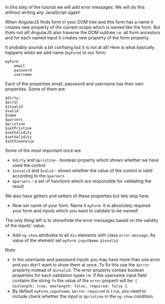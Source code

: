 In this step of the tutorial we will add error messages. We will do this without writing any JavaScript again!

When AngularJS finds form in your DOM tree and this form has a name it creates new property of the current scope which is named like the form. But thats not all! AngularJS also traverse the DOM subtree i.e. all form ancestors and for each named input it creates new property of the form property.

It probably sounds a bit confising but it is not at all! Here is what basically happens when we add name (`myForm`) to our form:

```
myForm
	email
	password
	username
```

Each of the properties email, password and username has their own properties. Some of them are:

```
$dirty:
$error
$invalid
$valid
$name
$parsers
$pristine
$setPristine
$setValidity
$setValidity
$setViewValue
```

Some of the most important once are

* `$dirty` and `$pristine` - boolean property which shows whether we have used the control
* `$invalid` and `$valid` - shows whether the value of the control is valid according to the `$parsers`
* `$parsers` - a set of functions which are responsible for validating the result

We also have getters and setters of these properties but lets stop here.

* Now set name of your form. Name it `myForm`. It is absolutely required your form and inputs which you want to validate to be named!

The only thing left is to show/hide the error messages based on the validity of the inputs' value.

* Add `ng-show` attributes to all `div` elements with class `error-message`. As value of the element set `myForm.inputName.$invalid`.

Note:

* In the username and password inputs you may have more than one error and you don't want to show them at once. To fix this use the `$error` property instead of `$invalid`. The error property contais boolean properties for each validation types i.e. if the username input field contains the string `fo` the value of the `error` properti will be: `{ minlength: true, maxlength: false, required: false }`.
* By default `myForm.inputname.$error.required` is `true`, you need to include check whether the input is `$pristine` in the `ng-show` condition.